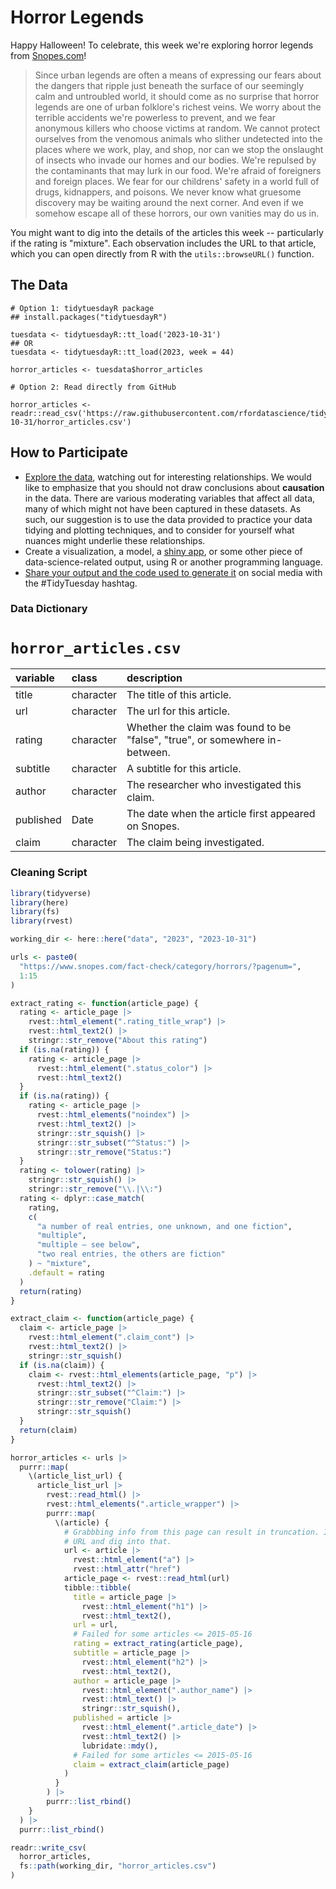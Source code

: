 # Horror Legends

Happy Halloween! 
To celebrate, this week we're exploring horror legends from [Snopes.com](https://www.snopes.com/)!

> Since urban legends are often a means of expressing our fears about the dangers that ripple just beneath the surface of our seemingly calm and untroubled world, it should come as no surprise that horror legends are one of urban folklore's richest veins. We worry about the terrible accidents we're powerless to prevent, and we fear anonymous killers who choose victims at random. We cannot protect ourselves from the venomous animals who slither undetected into the places where we work, play, and shop, nor can we stop the onslaught of insects who invade our homes and our bodies. We're repulsed by the contaminants that may lurk in our food. We're afraid of foreigners and foreign places. We fear for our childrens' safety in a world full of drugs, kidnappers, and poisons. We never know what gruesome discovery may be waiting around the next corner. And even if we somehow escape all of these horrors, our own vanities may do us in.

You might want to dig into the details of the articles this week -- particularly if the rating is "mixture".
Each observation includes the URL to that article, which you can open directly from R with the `utils::browseURL()` function.

## The Data

```{r}
# Option 1: tidytuesdayR package 
## install.packages("tidytuesdayR")

tuesdata <- tidytuesdayR::tt_load('2023-10-31')
## OR
tuesdata <- tidytuesdayR::tt_load(2023, week = 44)

horror_articles <- tuesdata$horror_articles

# Option 2: Read directly from GitHub

horror_articles <- readr::read_csv('https://raw.githubusercontent.com/rfordatascience/tidytuesday/main/data/2023/2023-10-31/horror_articles.csv')
```

## How to Participate

- [Explore the data](https://r4ds.hadley.nz/), watching out for interesting relationships. We would like to emphasize that you should not draw conclusions about **causation** in the data. There are various moderating variables that affect all data, many of which might not have been captured in these datasets. As such, our suggestion is to use the data provided to practice your data tidying and plotting techniques, and to consider for yourself what nuances might underlie these relationships.
- Create a visualization, a model, a [shiny app](https://shiny.posit.co/), or some other piece of data-science-related output, using R or another programming language.
- [Share your output and the code used to generate it](../../../sharing.md) on social media with the #TidyTuesday hashtag.


### Data Dictionary

# `horror_articles.csv`

|variable  |class     |description |
|:---------|:---------|:-----------|
|title     |character |The title of this article. |
|url       |character |The url for this article. |
|rating    |character |Whether the claim was found to be "false", "true", or somewhere in-between. |
|subtitle  |character |A subtitle for this article. |
|author    |character |The researcher who investigated this claim. |
|published |Date      |The date when the article first appeared on Snopes. |
|claim     |character |The claim being investigated. |

### Cleaning Script

``` r
library(tidyverse)
library(here)
library(fs)
library(rvest)

working_dir <- here::here("data", "2023", "2023-10-31")

urls <- paste0(
  "https://www.snopes.com/fact-check/category/horrors/?pagenum=",
  1:15
)

extract_rating <- function(article_page) {
  rating <- article_page |> 
    rvest::html_element(".rating_title_wrap") |> 
    rvest::html_text2() |> 
    stringr::str_remove("About this rating")
  if (is.na(rating)) {
    rating <- article_page |> 
      rvest::html_element(".status_color") |> 
      rvest::html_text2()
  }
  if (is.na(rating)) {
    rating <- article_page |> 
      rvest::html_elements("noindex") |> 
      rvest::html_text2() |> 
      stringr::str_squish() |> 
      stringr::str_subset("^Status:") |> 
      stringr::str_remove("Status:")
  }
  rating <- tolower(rating) |> 
    stringr::str_squish() |> 
    stringr::str_remove("\\.|\\:")
  rating <- dplyr::case_match(
    rating,
    c(
      "a number of real entries, one unknown, and one fiction",
      "multiple",
      "multiple — see below",
      "two real entries, the others are fiction"
    ) ~ "mixture",
    .default = rating
  )
  return(rating)
}

extract_claim <- function(article_page) {
  claim <- article_page |> 
    rvest::html_element(".claim_cont") |> 
    rvest::html_text2() |> 
    stringr::str_squish()
  if (is.na(claim)) {
    claim <- rvest::html_elements(article_page, "p") |> 
      rvest::html_text2() |> 
      stringr::str_subset("^Claim:") |> 
      stringr::str_remove("Claim:") |> 
      stringr::str_squish()
  }
  return(claim)
}

horror_articles <- urls |>
  purrr::map(
    \(article_list_url) {
      article_list_url |> 
        rvest::read_html() |> 
        rvest::html_elements(".article_wrapper") |> 
        purrr::map(
          \(article) {
            # Grabbbing info from this page can result in truncation. Instead grab the
            # URL and dig into that.
            url <- article |>
              rvest::html_element("a") |>
              rvest::html_attr("href")
            article_page <- rvest::read_html(url)
            tibble::tibble(
              title = article_page |>
                rvest::html_element("h1") |> 
                rvest::html_text2(),
              url = url,
              # Failed for some articles <= 2015-05-16
              rating = extract_rating(article_page),
              subtitle = article_page |>
                rvest::html_element("h2") |> 
                rvest::html_text2(),
              author = article_page |> 
                rvest::html_element(".author_name") |> 
                rvest::html_text() |> 
                stringr::str_squish(),
              published = article |> 
                rvest::html_element(".article_date") |> 
                rvest::html_text2() |> 
                lubridate::mdy(),
              # Failed for some articles <= 2015-05-16
              claim = extract_claim(article_page)
            )
          }
        ) |> 
        purrr::list_rbind()
    }
  ) |> 
  purrr::list_rbind()

readr::write_csv(
  horror_articles,
  fs::path(working_dir, "horror_articles.csv")
)
```
